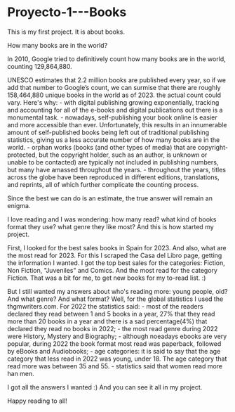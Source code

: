# Proyecto-1---Books

This is my first project. It is about books.

How many books are in the world?

In 2010, Google tried to definitively count how many books are in the world, counting 129,864,880.

UNESCO estimates that 2.2 million books are published every year, so if we add that number to Google’s count, we can surmise that there are roughly 158,464,880 unique books in the world as of 2023.
the actual count could vary. Here's why:
	- with digital publishing growing exponentially, tracking and accounting for all of the e-books and digital publications out there is a monumental task.
	- nowadays, self-publishing your book online is easier and more accessible than ever. Unfortunately, this results in an innumerable amount of self-published books being left out of traditional publishing statistics, giving us a less accurate number of how many books are in the world.
	- orphan works (books (and other types of media) that are copyright-protected, but the copyright holder, such as an author, is unknown or unable to be contacted) are typically not included in publishing numbers, but many have amassed throughout the years.
	- throughout the years, titles across the globe have been reproduced in different editions, translations, and reprints, all of which further complicate the counting process.

Since the best we can do is an estimate, the true answer will remain an enigma. 

I love reading and I was wondering: how many read? what kind of books format they use? what genre they like most? And this is how started my project.

First, I looked for the best sales books in Spain for 2023. And also, what are the most read for 2023.
For this I scraped the Casa del Libro page, getting the information I wanted. 
I got the top best sales for the categories: Fiction, Non Fiction, "Juveniles" and Comics.
And the most read for the category Fiction.
That was a bit for me, to get new books for my to-read list. :)

But I still wanted my answers about who's reading more: young people, old? And what genre? And what format?
Well, for the global statistics I used the thgmwriters.com. 
For 2022 the statistics said:
	- most of the readers declared they read between 1 and 5 books in a year, 27% that they read more than 20 books in a year and there is a sad percentage(4%) that declared they read no books in 2022;
	- the most read genre during 2022 were History, Mystery and Biography;
	- although noeadays ebooks are very popular, during 2022 the book format most read was paperback, followed by eBooks and Audiobooks;
	- age categories: it is said to say that the age category that less read in 2022 was young, under 18. The age category that read more was between 35 and 55.
	- statistics said that women read more han men. 
 
I got all the answers I wanted :) And you can see it all in my project.

Happy reading to all!
